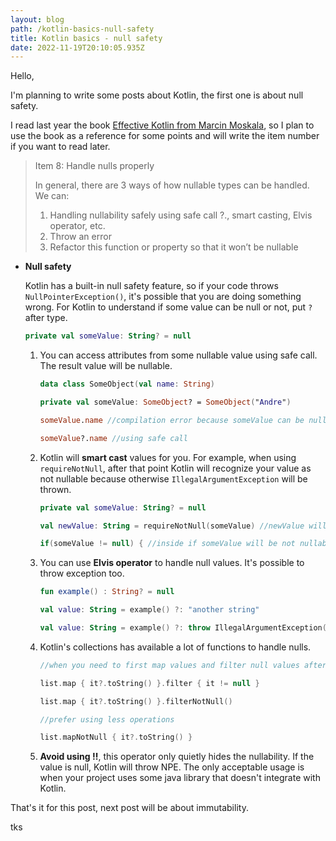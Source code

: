 ```yaml
---
layout: blog
path: /kotlin-basics-null-safety
title: Kotlin basics - null safety
date: 2022-11-19T20:10:05.935Z
---
```

H﻿ello,

I﻿'m planning to write some posts about Kotlin, the first one is about null safety.

I﻿ read last year the book [Effective Kotlin from Marcin Moskala](https://leanpub.com/effectivekotlin), so I plan to use the book as a reference for some points and will write the item number if you want to read later.

> Item 8: Handle nulls properly
>
> In general, there are 3 ways of how nullable types can be handled.
> We can:
>
> 1. Handling nullability safely using safe call ?., smart casting, Elvis operator, etc.
> 2. Throw an error
> 3. Refactor this function or property so that it won’t be nullable

* **Null safety**

  K﻿otlin has a built-in null safety feature, so if your code throws `NullPointerException()`, it's possible that you are doing something wrong. For Kotlin to understand if some value can be null or not, put `?` after type.

  ```kotlin
  private val someValue: String? = null
  ```

  1. Y﻿ou can access attributes from some nullable value using safe call. The result value will be nullable.

     ```kotlin
     data class SomeObject(val name: String)

     private val someValue: SomeObject? = SomeObject("Andre")

     someValue.name //compilation error because someValue can be null

     someValue?.name //using safe call
     ```
  2. K﻿otlin will **smart cast** values for you. For example, when using `requireNotNull`, after that point Kotlin will recognize your value as not nullable because otherwise `IllegalArgumentException` will be thrown.

     ```kotlin
     private val someValue: String? = null

     val newValue: String = requireNotNull(someValue) //newValue will be not nullable

     if(someValue != null) { //inside if someValue will be not nullable } 
     ```
  3. You can use **Elvis operator** to handle null values. It's possible to throw exception too.

     ```kotlin
     fun example() : String? = null

     val value: String = example() ?: "another string"

     val value: String = example() ?: throw IllegalArgumentException("error")
     ```
  4. Kotlin's collections has available a lot of functions to handle nulls. 

     ```kotlin
     //when you need to first map values and filter null values after.

     list.map { it?.toString() }.filter { it != null } 

     list.map { it?.toString() }.filterNotNull()

     //prefer using less operations

     list.mapNotNull { it?.toString() } 
     ```
  5. **A﻿void using !!**, this operator only quietly hides the nullability. If the value is null, Kotlin will throw NPE. The only acceptable usage is when your project uses some java library that doesn't integrate with Kotlin.

That's it for this post, next post will be about immutability.

t﻿ks